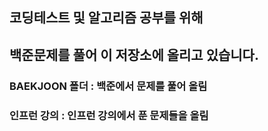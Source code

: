 
## 코딩테스트 및 알고리즘 공부를 위해 
## 백준문제를 풀어 이 저장소에 올리고 있습니다.

### BAEKJOON 폴더 : 백준에서 문제를 풀어 올림
### 인프런 강의 : 인프런 강의에서 푼 문제들을 올림
